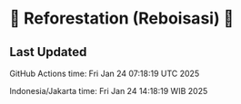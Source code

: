 
# 🌳 Reforestation (Reboisasi) 🌲

## Last Updated

GitHub Actions time: Fri Jan 24 07:18:19 UTC 2025

Indonesia/Jakarta time: Fri Jan 24 14:18:19 WIB 2025
